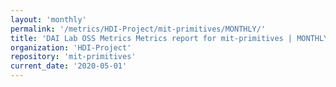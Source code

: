 ```yaml
---
layout: 'monthly'
permalink: '/metrics/HDI-Project/mit-primitives/MONTHLY/'
title: 'DAI Lab OSS Metrics Metrics report for mit-primitives | MONTHLY-REPORT-2020-05-01'
organization: 'HDI-Project'
repository: 'mit-primitives'
current_date: '2020-05-01'
---
```

